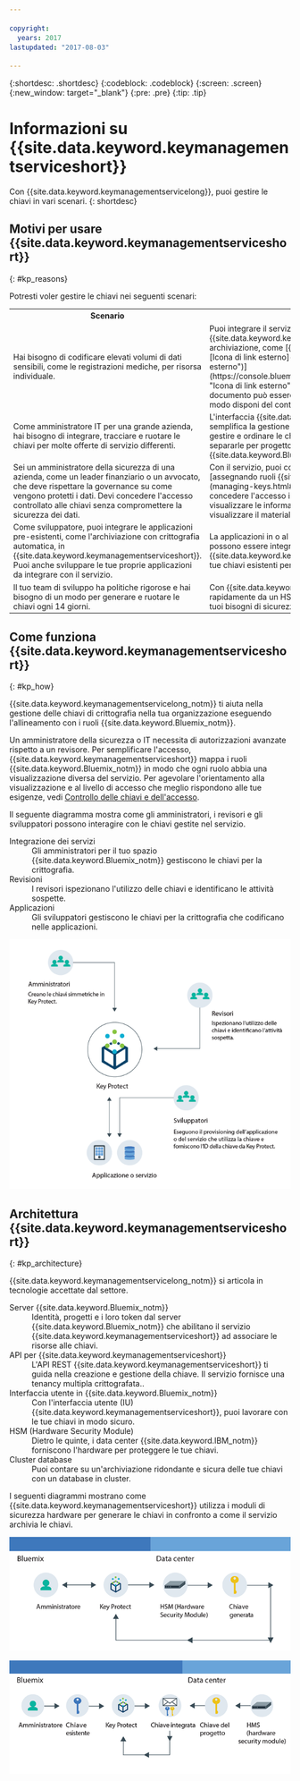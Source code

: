 ```yaml
---

copyright:
  years: 2017
lastupdated: "2017-08-03"

---
```


{:shortdesc: .shortdesc}
{:codeblock: .codeblock}
{:screen: .screen}
{:new_window: target="_blank"}
{:pre: .pre}
{:tip: .tip}

# Informazioni su {{site.data.keyword.keymanagementserviceshort}}

Con {{site.data.keyword.keymanagementservicelong}}, puoi gestire
le chiavi in vari scenari.
{: shortdesc}

## Motivi per usare {{site.data.keyword.keymanagementserviceshort}}
{: #kp_reasons}

Potresti voler gestire le chiavi nei seguenti scenari:

<table>
  <tr>
    <th>Scenario</th>
    <th>Motivo</th>
  </tr>
  <tr>
    <td>Hai bisogno di codificare elevati volumi di dati sensibili, come le registrazioni mediche, per risorsa individuale.</td>
    <td>Puoi integrare il servizio {{site.data.keyword.keymanagementserviceshort}} con soluzioni di archiviazione, come [{{site.data.keyword.objectstorageshort}} ![Icona di link esterno](../../icons/launch-glyph.svg "Icona di link esterno")](https://console.bluemix.net/docs/services/ObjectStorage/index.html "Icona di link esterno") per crittografare i dati inattivi nel cloud. Ogni documento può essere protetto da una chiave differente, in questo modo disponi del controllo
granulare ai tuoi dati.</td>
  </tr>
  <tr>
    <td>Come amministratore IT per una grande azienda, hai bisogno di integrare, tracciare e ruotare
le chiavi per molte offerte di servizio differenti.</td>
    <td>L'interfaccia {{site.data.keyword.keymanagementserviceshort}}
semplifica la gestione di più servizi di codifica. Con il servizio, puoi gestire
e ordinare le chiavi in un'ubicazione centralizzata o puoi separarle per progetto e posizionarle
in spazi {{site.data.keyword.Bluemix_short}} differenti.</td>
  </tr>
  <tr>
    <td>Sei un amministratore della sicurezza di una azienda, come un leader finanziario o un avvocato, che deve
rispettare la governance su come vengono protetti i dati. Devi concedere l'accesso controllato alle chiavi
senza compromettere la sicurezza dei dati.</td>
    <td>Con il servizio, puoi controllare l'accesso utente per gestire le chiavi
[assegnando ruoli {{site.data.keyword.Bluemix_notm}} differenti](managing-keys.html#viewkeyassignments). Ad esempio,
puoi concedere l'accesso in sola lettura agli utenti che necessitano di visualizzare le informazioni sulla creazione delle chiavi senza
visualizzare il materiale della chiave.</td>
  <tr>
    <td>Come sviluppatore, puoi integrare le applicazioni pre-esistenti, come l'archiviazione
con crittografia automatica, in {{site.data.keyword.keymanagementserviceshort}}. Puoi anche
sviluppare le tue proprie applicazioni da integrare con il servizio.</td>
    <td>La applicazioni in o al di fuori di {{site.data.keyword.Bluemix_notm}} possono
essere integrate con le API {{site.data.keyword.keymanagementserviceshort}}. Puoi utilizzare le tue chiavi esistenti per le tue applicazioni. </td>
  </tr>
  <tr>
    <td>Il tuo team di sviluppo ha politiche rigorose e hai bisogno di un modo per generare e ruotare
le chiavi ogni 14 giorni.</td>
    <td>Con {{site.data.keyword.Bluemix_notm}},
puoi generare le chiavi rapidamente da un HSM (hardware security module) per soddisfare i tuoi bisogni di sicurezza
continuativa.</td>
  </tr>
</table>

## Come funziona {{site.data.keyword.keymanagementserviceshort}}
{: #kp_how}

{{site.data.keyword.keymanagementservicelong_notm}}
ti aiuta nella gestione delle chiavi di crittografia nella tua organizzazione eseguendo l'allineamento con i ruoli {{site.data.keyword.Bluemix_notm}}.

Un amministratore della sicurezza o IT
necessita di autorizzazioni avanzate rispetto a un revisore. Per semplificare l'accesso, {{site.data.keyword.keymanagementserviceshort}}
mappa i ruoli {{site.data.keyword.Bluemix_notm}} in modo che ogni ruolo abbia una visualizzazione diversa
del servizio. Per agevolare l'orientamento alla visualizzazione e al livello di accesso che meglio rispondono alle tue esigenze, vedi [Controllo delle chiavi e dell'accesso](managing-keys.html#viewkeyassignments).

Il seguente diagramma mostra come gli amministratori, i revisori e gli sviluppatori possono
interagire con le chiavi gestite nel servizio.

<dl>
  <dt>Integrazione dei servizi</dt>
    <dd>Gli amministratori per il tuo spazio {{site.data.keyword.Bluemix_notm}}
gestiscono le chiavi per la crittografia.</dd>
  <dt>Revisioni</dt>
    <dd>I revisori ispezionano l'utilizzo delle chiavi e identificano le attività sospette.</dd>
  <dt>Applicazioni</dt>
    <dd>Gli sviluppatori gestiscono le chiavi per la crittografia che codificano nelle applicazioni.</dd>
</dl>

![Il diagramma mostra gli stessi componenti descritti nell'elenco di definizione precedente.](images/keys-use-cases.png)

## Architettura {{site.data.keyword.keymanagementserviceshort}}
{: #kp_architecture}

{{site.data.keyword.keymanagementservicelong_notm}} si articola
in tecnologie accettate dal settore.

<dl>
  <dt>Server {{site.data.keyword.Bluemix_notm}}</dt>
    <dd>Identità, progetti e i loro token dal server {{site.data.keyword.Bluemix_notm}} che abilitano il servizio
{{site.data.keyword.keymanagementserviceshort}} ad associare le risorse alle chiavi.</dd>
  <dt>API per {{site.data.keyword.keymanagementserviceshort}}</dt>
    <dd>L'API REST {{site.data.keyword.keymanagementserviceshort}}
ti guida nella creazione e gestione della chiave. Il servizio fornisce una tenancy multipla crittografata..</dd>
  <dt>Interfaccia utente in {{site.data.keyword.Bluemix_notm}}</dt>
    <dd>Con l'interfaccia utente (IU) {{site.data.keyword.keymanagementserviceshort}},
puoi lavorare con le tue chiavi in modo sicuro.</dd>
  <dt>HSM (Hardware Security Module)</dt>
    <dd>Dietro le quinte, i data center {{site.data.keyword.IBM_notm}} forniscono l'hardware per proteggere le tue chiavi.</dd>
  <dt>Cluster database</dt>
    <dd>Puoi contare su un'archiviazione ridondante e sicura delle tue chiavi con un database in cluster.</dd>
</dl>

I seguenti diagrammi mostrano come {{site.data.keyword.keymanagementserviceshort}}
utilizza i moduli di sicurezza hardware per generare le chiavi in confronto a come il servizio archivia le chiavi.

![Il diagramma mostra come vengono generate le chiavi.](images/generated-key.png)

![Il diagramma mostra come vengono archiviate le chiavi esistenti.](images/stored-key.png)

